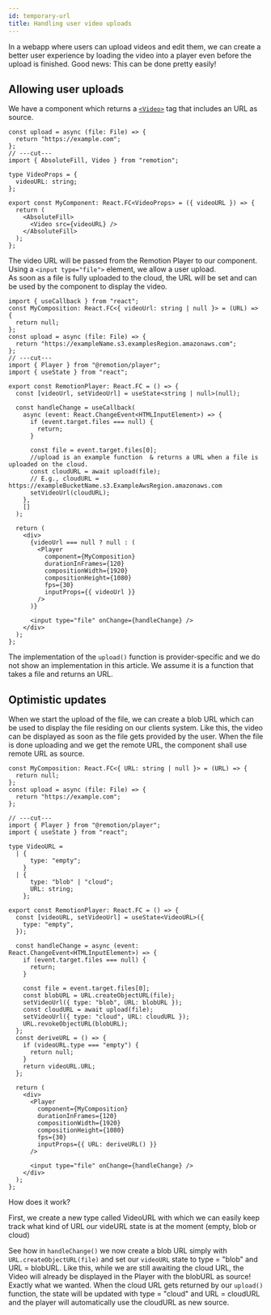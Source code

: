 ```yaml
---
id: temporary-url
title: Handling user video uploads
---
```


In a webapp where users can upload videos and edit them, we can create a better user experience by loading the video into a player even before the upload is finished. Good news: This can be done pretty easily!

## Allowing user uploads

We have a component which returns a [`<Video>`](/docs/video) tag that includes an URL as source.

```tsx twoslash title="MyComposition.tsx"
const upload = async (file: File) => {
  return "https://example.com";
};
// ---cut---
import { AbsoluteFill, Video } from "remotion";

type VideoProps = {
  videoURL: string;
};

export const MyComponent: React.FC<VideoProps> = ({ videoURL }) => {
  return (
    <AbsoluteFill>
      <Video src={videoURL} />
    </AbsoluteFill>
  );
};
```

The video URL will be passed from the Remotion Player to our component.  
Using a `<input type="file">` element, we allow a user upload.  
As soon as a file is fully uploaded to the cloud, the URL will be set and can be used by the component to display the video.

```tsx twoslash title="App.tsx"
import { useCallback } from "react";
const MyComposition: React.FC<{ videoUrl: string | null }> = (URL) => {
  return null;
};
const upload = async (file: File) => {
  return "https://exampleName.s3.examplesRegion.amazonaws.com";
};
// ---cut---
import { Player } from "@remotion/player";
import { useState } from "react";

export const RemotionPlayer: React.FC = () => {
  const [videoUrl, setVideoUrl] = useState<string | null>(null);

  const handleChange = useCallback(
    async (event: React.ChangeEvent<HTMLInputElement>) => {
      if (event.target.files === null) {
        return;
      }

      const file = event.target.files[0];
      //upload is an example function  & returns a URL when a file is uploaded on the cloud.
      const cloudURL = await upload(file);
      // E.g., cloudURL = https://exampleBucketName.s3.ExampleAwsRegion.amazonaws.com
      setVideoUrl(cloudURL);
    },
    []
  );

  return (
    <div>
      {videoUrl === null ? null : (
        <Player
          component={MyComposition}
          durationInFrames={120}
          compositionWidth={1920}
          compositionHeight={1080}
          fps={30}
          inputProps={{ videoUrl }}
        />
      )}

      <input type="file" onChange={handleChange} />
    </div>
  );
};
```

The implementation of the `upload()` function is provider-specific and we do not show an implementation in this article. We assume it is a function that takes a file and returns an URL.

## Optimistic updates

When we start the upload of the file, we can create a blob URL which can be used to display the file residing on our clients system. Like this, the video can be displayed as soon as the file gets provided by the user. When the file is done uploading and we get the remote URL, the component shall use remote URL as source.

```tsx twoslash title="App.tsx"
const MyComposition: React.FC<{ URL: string | null }> = (URL) => {
  return null;
};
const upload = async (file: File) => {
  return "https://example.com";
};

// ---cut---
import { Player } from "@remotion/player";
import { useState } from "react";

type VideoURL =
  | {
      type: "empty";
    }
  | {
      type: "blob" | "cloud";
      URL: string;
    };

export const RemotionPlayer: React.FC = () => {
  const [videoURL, setVideoUrl] = useState<VideoURL>({
    type: "empty",
  });

  const handleChange = async (event: React.ChangeEvent<HTMLInputElement>) => {
    if (event.target.files === null) {
      return;
    }

    const file = event.target.files[0];
    const blobURL = URL.createObjectURL(file);
    setVideoUrl({ type: "blob", URL: blobURL });
    const cloudURL = await upload(file);
    setVideoUrl({ type: "cloud", URL: cloudURL });
    URL.revokeObjectURL(blobURL);
  };
  const deriveURL = () => {
    if (videoURL.type === "empty") {
      return null;
    }
    return videoURL.URL;
  };

  return (
    <div>
      <Player
        component={MyComposition}
        durationInFrames={120}
        compositionWidth={1920}
        compositionHeight={1080}
        fps={30}
        inputProps={{ URL: deriveURL() }}
      />

      <input type="file" onChange={handleChange} />
    </div>
  );
};
```

How does it work?

First, we create a new type called VideoURL with which we can easily keep track what kind of URL our videURL state is at the moment (empty, blob or cloud)

See how in `handleChange()` we now create a blob URL simply with `URL.createObjectURL(file)` and set our `videoURL` state
to type = "blob" and URL = blobURL. Like this, while we are still awaiting the cloud URL, the Video will already be displayed in the Player with the blobURL as source! Exactly what we wanted.
When the cloud URL gets returned by our `upload()` function, the state will be updated with type = "cloud" and URL = cloudURL and the player will automatically use the cloudURL as new source.
